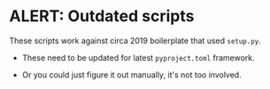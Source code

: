 # ALERT: Outdated scripts

These scripts work against circa 2019 boilerplate that used `setup.py`.

- These need to be updated for latest `pyproject.toml` framework.

- Or you could just figure it out manually, it's not too involved.

